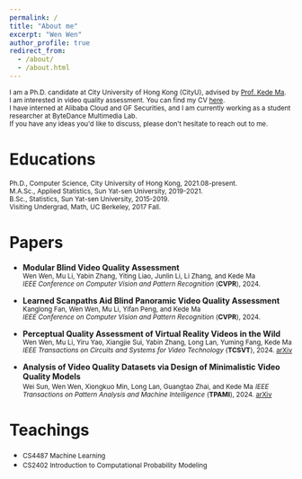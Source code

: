 ```yaml
---
permalink: /
title: "About me"
excerpt: "Wen Wen"
author_profile: true
redirect_from: 
  - /about/
  - /about.html
---
```

<small>I am a Ph.D. candidate at City University of Hong Kong (CityU), advised by [Prof. Kede Ma](https://kedema.org/).</small>  
<small>I am interested in video quality assessment. You can find my CV [here](https://github.com/winwinwenwen77/wenwen.github.io/blob/master/assets/wenwen_cv.pdf).</small>  
<small>I have interned at Alibaba Cloud and GF Securities, and I am currently working as a student researcher at ByteDance Multimedia Lab.</small>  
<small>If you have any ideas you'd like to discuss, please don't hesitate to reach out to me.</small>  


  
Educations
======
<small>Ph.D., Computer Science, City University of Hong Kong, 2021.08-present.</small>    
<small>M.A.Sc., Applied Statistics, Sun Yat-sen University, 2019-2021.</small>    
<small>B.Sc., Statistics, Sun Yat-sen University, 2015-2019.</small>    
<small>Visiting Undergrad, Math, UC Berkeley, 2017 Fall.</small>   


Papers
======
- **Modular Blind Video Quality Assessment**  
  <small>Wen Wen, Mu Li, Yabin Zhang, Yiting Liao, Junlin Li, Li Zhang, and Kede Ma</small>  
  <small>*IEEE Conference on Computer Vision and Pattern Recognition* (**CVPR**), 2024.</small>  

- **Learned Scanpaths Aid Blind Panoramic Video Quality Assessment**  
  <small>Kanglong Fan, Wen Wen, Mu Li, Yifan Peng, and Kede Ma</small>  
  <small>*IEEE Conference on Computer Vision and Pattern Recognition* (**CVPR**), 2024.</small>  

- **Perceptual Quality Assessment of Virtual Reality Videos in the Wild**  
  <small>Wen Wen, Mu Li, Yiru Yao, Xiangjie Sui, Yabin Zhang, Long Lan, Yuming Fang, Kede Ma</small>  
  <small>*IEEE Transactions on Circuits and Systems for Video Technology* (**TCSVT**), 2024.
  [arXiv](https://arxiv.org/abs/2206.08751)</small>  

  
- **Analysis of Video Quality Datasets via Design of Minimalistic Video Quality Models**  
  <small>Wei Sun, Wen Wen, Xiongkuo Min, Long Lan, Guangtao Zhai, and Kede Ma</small>
  <small>*IEEE Transactions on Pattern Analysis and Machine Intelligence* (**TPAMI**), 2024.
  [arXiv](https://arxiv.org/abs/2307.13981)</small>  


  
Teachings
======
- <small>CS4487 Machine Learning</small>  
- <small>CS2402 Introduction to Computational Probability Modeling</small>  



